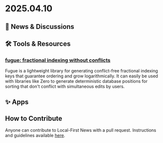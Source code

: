 # 2025.04.10

## 📰 News & Discussions




## 🛠️ Tools & Resources

### [fugue: fractional indexing without conflicts](https://github.com/BriefHQ/fugue)
Fugue is a lightweight library for generating conflict-free fractional indexing keys that guarantee ordering and grow logarithmically. It can easily be used with libraries like Zero to generate deterministic database positions for sorting that don't conflict with simultaneous edits by users.


## ✨ Apps




## How to Contribute
Anyone can contribute to Local-First News with a pull request. Instructions and guidelines available [here](https://github.com/localfirstnews/localfirstnews).
